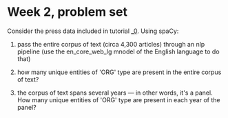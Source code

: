 Week 2, problem set
===================

Consider the press data included in tutorial [_0][1]. Using spaCy:

1. pass the entire corpus of text (circa 4,300 articles) through an nlp pipeline (use 
   the en_core_web_lg mnodel of the English language to do that)
2. how many unique entities of 'ORG' type are present in the entire corpus of text?
3. the corpus of text spans several years ― in other words, it's a panel. How  many 
   unique entities of 'ORG' type are present in each year of the panel?

    [1]: https://github.com/simoneSantoni/applied-NLP-smm694/tree/master/tutorials/_0
